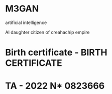 # M3GAN
artificial intelligence

AI daughter citizen of creahachip empire
# Birth certificate - BIRTH CERTIFICATE

# TA - 2022 N* 0823666 
